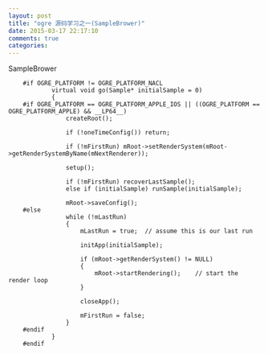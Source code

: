 ```yaml
---
layout: post
title: "ogre 源码学习之一(SampleBrower)"
date: 2015-03-17 22:17:10
comments: true
categories: 
---
```



SampleBrower

<!--more-->

		#if OGRE_PLATFORM != OGRE_PLATFORM_NACL
				virtual void go(Sample* initialSample = 0)
				{
		#if OGRE_PLATFORM == OGRE_PLATFORM_APPLE_IOS || ((OGRE_PLATFORM == OGRE_PLATFORM_APPLE) && __LP64__)
		            createRoot();

					if (!oneTimeConfig()) return;

		            if (!mFirstRun) mRoot->setRenderSystem(mRoot->getRenderSystemByName(mNextRenderer));

		            setup();

		            if (!mFirstRun) recoverLastSample();
		            else if (initialSample) runSample(initialSample);

		            mRoot->saveConfig();
		#else
					while (!mLastRun)
					{
						mLastRun = true;  // assume this is our last run

						initApp(initialSample);
		        
		                if (mRoot->getRenderSystem() != NULL)
		                {
						    mRoot->startRendering();    // start the render loop
		                }

						closeApp();

						mFirstRun = false;
					}
		#endif
				}
		#endif


